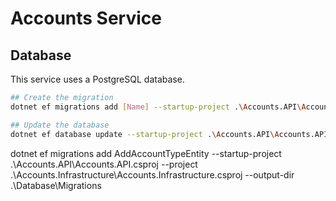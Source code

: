 # Accounts Service

## Database

This service uses a PostgreSQL database.

```bash
## Create the migration
dotnet ef migrations add [Name] --startup-project .\Accounts.API\Accounts.API.csproj --project .\Accounts.Infrastructure\Accounts.Infrastructure.csproj --output-dir .\Database\Migrations

## Update the database
dotnet ef database update --startup-project .\Accounts.API\Accounts.API.csproj --project .\Accounts.Infrastructure\Accounts.Infrastructure.csproj
```


dotnet ef migrations add AddAccountTypeEntity --startup-project .\Accounts.API\Accounts.API.csproj --project .\Accounts.Infrastructure\Accounts.Infrastructure.csproj --output-dir .\Database\Migrations